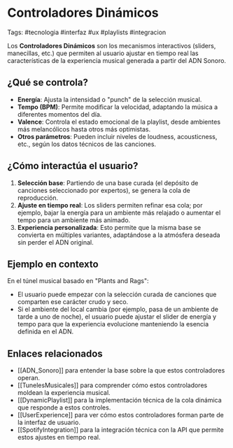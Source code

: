 # Controladores Dinámicos
Tags: #tecnologia #interfaz #ux #playlists #integracion

Los **Controladores Dinámicos** son los mecanismos interactivos (sliders, manecillas, etc.) que permiten al usuario ajustar en tiempo real las características de la experiencia musical generada a partir del ADN Sonoro.

## ¿Qué se controla?

- **Energía**: Ajusta la intensidad o "punch" de la selección musical.
- **Tempo (BPM)**: Permite modificar la velocidad, adaptando la música a diferentes momentos del día.
- **Valence**: Controla el estado emocional de la playlist, desde ambientes más melancólicos hasta otros más optimistas.
- **Otros parámetros**: Pueden incluir niveles de loudness, acousticness, etc., según los datos técnicos de las canciones.

## ¿Cómo interactúa el usuario?

1. **Selección base**: Partiendo de una base curada (el depósito de canciones seleccionado por expertos), se genera la cola de reproducción.
2. **Ajuste en tiempo real**: Los sliders permiten refinar esa cola; por ejemplo, bajar la energía para un ambiente más relajado o aumentar el tempo para un ambiente más animado.
3. **Experiencia personalizada**: Esto permite que la misma base se convierta en múltiples variantes, adaptándose a la atmósfera deseada sin perder el ADN original.

## Ejemplo en contexto

En el túnel musical basado en "Plants and Rags":
- El usuario puede empezar con la selección curada de canciones que comparten ese carácter crudo y seco.
- Si el ambiente del local cambia (por ejemplo, pasa de un ambiente de tarde a uno de noche), el usuario puede ajustar el slider de energía y tempo para que la experiencia evolucione manteniendo la esencia definida en el ADN.

## Enlaces relacionados
- [[ADN_Sonoro]] para entender la base sobre la que estos controladores operan.
- [[TunelesMusicales]] para comprender cómo estos controladores moldean la experiencia musical.
- [[DynamicPlaylist]] para la implementación técnica de la cola dinámica que responde a estos controles.
- [[UserExperience]] para ver cómo estos controladores forman parte de la interfaz de usuario.
- [[SpotifyIntegration]] para la integración técnica con la API que permite estos ajustes en tiempo real. 